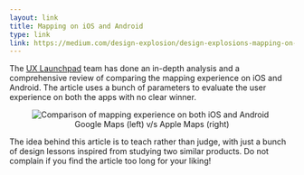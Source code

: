 ```yaml
---
layout: link
title: Mapping on iOS and Android
type: link
link: https://medium.com/design-explosion/design-explosions-mapping-on-ios-ad4ec6ba5c59
---
```


The [UX Launchpad](http://uxlaunchpad.com/) team has done an in-depth analysis and a comprehensive
review of comparing the mapping experience on iOS and Android. The article uses a bunch of parameters
to evaluate the user experience on both the apps with no clear winner.

<figure>
    <img src="https://res.cloudinary.com/dw9fem4ki/image/upload/c_scale,w_800/v1445760469/google_maps_vs_apple_iphone.png" alt="Comparison of mapping experience on both iOS and Android">
    <figcaption style="text-align: center">Google Maps (left) v/s Apple Maps (right)</figcaption>
</figure>

The idea behind this article is to teach rather than judge, with just a bunch of design lessons inspired from studying two
similar products. Do not complain if you find the article too long for your liking!
